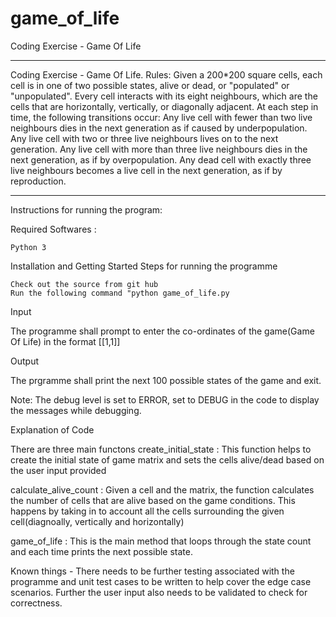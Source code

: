 # game_of_life
Coding Exercise - Game Of Life

****************************************************************
Coding Exercise - Game Of Life.
Rules:
Given a 200*200 square cells, each cell is in one of two possible states, alive or dead, or "populated" or
"unpopulated". Every cell interacts with its eight neighbours, which are the cells that are horizontally, vertically, or
diagonally adjacent. At each step in time, the following transitions occur:
Any live cell with fewer than two live neighbours dies in the next generation as if caused by underpopulation.
Any live cell with two or three live neighbours lives on to the next generation.
Any live cell with more than three live neighbours dies in the next generation, as if by overpopulation.
Any dead cell with exactly three live neighbours becomes a live cell in the next generation, as if by reproduction.
*****************************************************************

Instructions for running the program:

Required Softwares :

    Python 3

Installation and Getting Started Steps for running the programme

    Check out the source from git hub
    Run the following command "python game_of_life.py

Input

The programme shall prompt to enter the co-ordinates of the game(Game Of Life) in the format [[1,1]]

Output

The prgramme shall print the next 100 possible states of the game and exit.

Note: The debug level is set to ERROR, set to DEBUG in the code to display the messages while debugging.

Explanation of Code

There are three main functons
create_initial_state : This function helps to create the initial state of game matrix and sets the cells alive/dead based on the user input provided

calculate_alive_count : Given a cell and the matrix, the function calculates the number of cells that are alive based on the game conditions. This happens by taking in to account all the cells surrounding the given cell(diagnoally, vertically and horizontally)

game_of_life : This is the main method that loops through the state count and each time prints the next possible state.

Known things - There needs to be further testing associated with the programme and unit test cases to be written to help cover the edge case scenarios.
    Further the user input also needs to be validated to check for correctness.
